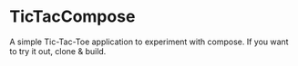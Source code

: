 # TicTacCompose
A simple Tic-Tac-Toe application to experiment with compose. If you want to try it out, clone & build.
